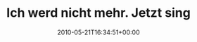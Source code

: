 ---
retweeted: false
source: <a href="http://twitter.com" rel="nofollow">Twitter Web Client</a>
entities:
  hashtags:
  - text: 65daysofstatic
    indices:
    - '85'
    - '100'
  symbols: []
  user_mentions: []
  urls: []
display_text_range:
- '0'
- '125'
favorite_count: '0'
id_str: '14439087626'
truncated: false
retweet_count: '0'
id: '14439087626'
created_at: Fri May 21 16:34:51 +0000 2010
favorited: false
full_text: 'Ich werd nicht mehr. Jetzt singt plötzlich auch noch Robert Smith. Warum
  hab ich das #65daysofstatic Album noch mal verpasst?'
lang: de
tags:
- 65daysofstatic
- pesos:twitter
date: '2010-05-21T16:34:51+00:00'
src: https://twitter.com/bascht/status/14439087626
original_url: https://twitter.com/bascht/status/14439087626
type: twitter_tweet
text: 'Ich werd nicht mehr. Jetzt singt plötzlich auch noch Robert Smith. Warum hab
  ich das #65daysofstatic Album noch mal verpasst?'
title: Ich werd nicht mehr. Jetzt sing

---